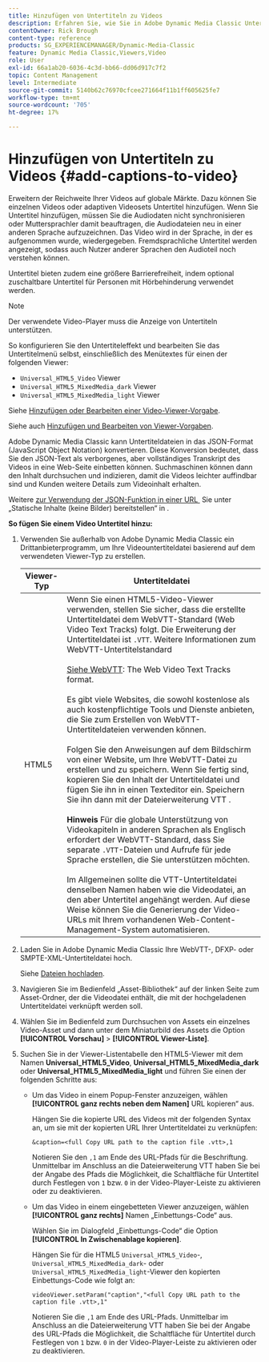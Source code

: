```yaml
---
title: Hinzufügen von Untertiteln zu Videos
description: Erfahren Sie, wie Sie in Adobe Dynamic Media Classic Untertitel zu Videos hinzufügen.
contentOwner: Rick Brough
content-type: reference
products: SG_EXPERIENCEMANAGER/Dynamic-Media-Classic
feature: Dynamic Media Classic,Viewers,Video
role: User
exl-id: 66a1ab20-6036-4c3d-bb66-dd06d917c7f2
topic: Content Management
level: Intermediate
source-git-commit: 5140b62c76970cfcee271664f11b1ff605625fe7
workflow-type: tm+mt
source-wordcount: '705'
ht-degree: 17%

---
```


# Hinzufügen von Untertiteln zu Videos {#add-captions-to-video}

Erweitern der Reichweite Ihrer Videos auf globale Märkte. Dazu können Sie einzelnen Videos oder adaptiven Videosets Untertitel hinzufügen. Wenn Sie Untertitel hinzufügen, müssen Sie die Audiodaten nicht synchronisieren oder Muttersprachler damit beauftragen, die Audiodateien neu in einer anderen Sprache aufzuzeichnen. Das Video wird in der Sprache, in der es aufgenommen wurde, wiedergegeben. Fremdsprachliche Untertitel werden angezeigt, sodass auch Nutzer anderer Sprachen den Audioteil noch verstehen können.

Untertitel bieten zudem eine größere Barrierefreiheit, indem optional zuschaltbare Untertitel für Personen mit Hörbehinderung verwendet werden.

>[!NOTE]
>
>Der verwendete Video-Player muss die Anzeige von Untertiteln unterstützen. 

So konfigurieren Sie den Untertiteleffekt und bearbeiten Sie das Untertitelmenü selbst, einschließlich des Menütextes für einen der folgenden Viewer:

* `Universal_HTML5_Video` Viewer
* `Universal_HTML5_MixedMedia_dark` Viewer
* `Universal_HTML5_MixedMedia_light` Viewer

Siehe [Hinzufügen oder Bearbeiten einer Video-Viewer-Vorgabe](previewing-videos-video-viewer.md#adding_or_editing_a_video_viewer_preset).

Siehe auch [Hinzufügen und Bearbeiten von Viewer-Vorgaben](application-setup.md#adding_and_editing_viewer_presets).

Adobe Dynamic Media Classic kann Untertiteldateien in das JSON-Format (JavaScript Object Notation) konvertieren. Diese Konversion bedeutet, dass Sie den JSON-Text als verborgenes, aber vollständiges Transkript des Videos in eine Web-Seite einbetten können. Suchmaschinen können dann den Inhalt durchsuchen und indizieren, damit die Videos leichter auffindbar sind und Kunden weitere Details zum Videoinhalt erhalten.

Weitere [&#x200B; zur Verwendung der JSON-Funktion in einer URL &#x200B;](https://experienceleague.adobe.com/de/docs/dynamic-media-developer-resources/image-serving-api/image-serving-api/c-serving-static-nonimage-contents#image-serving-api) Sie unter „Statische Inhalte (keine Bilder) bereitstellen“ in .

**So fügen Sie einem Video Untertitel hinzu:**

1. Verwenden Sie außerhalb von Adobe Dynamic Media Classic ein Drittanbieterprogramm, um Ihre Videountertiteldatei basierend auf dem verwendeten Viewer-Typ zu erstellen.

   | Viewer-Typ | Untertiteldatei |
   |--- |--- |
   | HTML5 | Wenn Sie einen HTML5-Video-Viewer verwenden, stellen Sie sicher, dass die erstellte Untertiteldatei dem WebVTT-Standard (Web Video Text Tracks) folgt. Die Erweiterung der Untertiteldatei ist `.VTT`. Weitere Informationen zum WebVTT-Untertitelstandard<br><br>[Siehe WebVTT](https://w3c.github.io/webvtt/): The Web Video Text Tracks format. <br><br>Es gibt viele Websites, die sowohl kostenlose als auch kostenpflichtige Tools und Dienste anbieten, die Sie zum Erstellen von WebVTT-Untertiteldateien verwenden können. <br><br>Folgen Sie den Anweisungen auf dem Bildschirm von einer Website, um Ihre WebVTT-Datei zu erstellen und zu speichern. Wenn Sie fertig sind, kopieren Sie den Inhalt der Untertiteldatei und fügen Sie ihn in einen Texteditor ein. Speichern Sie ihn dann mit der Dateierweiterung VTT . <br><br><b>Hinweis</b> Für die globale Unterstützung von Videokapiteln in anderen Sprachen als Englisch erfordert der WebVTT-Standard, dass Sie separate `.VTT`-Dateien und Aufrufe für jede Sprache erstellen, die Sie unterstützen möchten. <br><br>Im Allgemeinen sollte die VTT-Untertiteldatei denselben Namen haben wie die Videodatei, an den aber Untertitel angehängt werden. Auf diese Weise können Sie die Generierung der Video-URLs mit Ihrem vorhandenen Web-Content-Management-System automatisieren. |

1. Laden Sie in Adobe Dynamic Media Classic Ihre WebVTT-, DFXP- oder SMPTE-XML-Untertiteldatei hoch.

   Siehe [Dateien hochladen](uploading-files.md#uploading_files).

1. Navigieren Sie im Bedienfeld „Asset-Bibliothek“ auf der linken Seite zum Asset-Ordner, der die Videodatei enthält, die mit der hochgeladenen Untertiteldatei verknüpft werden soll.
1. Wählen Sie im Bedienfeld zum Durchsuchen von Assets ein einzelnes Video-Asset und dann unter dem Miniaturbild des Assets die Option **[!UICONTROL Vorschau]** > **[!UICONTROL Viewer-Liste]**.
1. Suchen Sie in der Viewer-Listentabelle den HTML5-Viewer mit dem Namen **Universal_HTML5_Video**, **Universal_HTML5_MixedMedia_dark** oder **Universal_HTML5_MixedMedia_light** und führen Sie einen der folgenden Schritte aus:

   * Um das Video in einem Popup-Fenster anzuzeigen, wählen **[!UICONTROL ganz rechts neben dem Namen]** URL kopieren“ aus.

     Hängen Sie die kopierte URL des Videos mit der folgenden Syntax an, um sie mit der kopierten URL Ihrer Untertiteldatei zu verknüpfen:

     `&caption=<full Copy URL path to the caption file .vtt>,1`

     Notieren Sie den `,1` am Ende des URL-Pfads für die Beschriftung. Unmittelbar im Anschluss an die Dateierweiterung VTT haben Sie bei der Angabe des Pfads die Möglichkeit, die Schaltfläche für Untertitel durch Festlegen von `1` bzw. `0` in der Video-Player-Leiste zu aktivieren oder zu deaktivieren.

   * Um das Video in einem eingebetteten Viewer anzuzeigen, wählen **[!UICONTROL ganz rechts]** Namen „Einbettungs-Code“ aus.

     Wählen Sie im Dialogfeld „Einbettungs-Code“ die Option **[!UICONTROL In Zwischenablage kopieren]**.

     Hängen Sie für die HTML5 `Universal_HTML5_Video`-, `Universal_HTML5_MixedMedia_dark`- oder `Universal_HTML5_MixedMedia_light`-Viewer den kopierten Einbettungs-Code wie folgt an:

     `videoViewer.setParam("caption","<full Copy URL path to the caption file .vtt>,1"`

     Notieren Sie die `,1` am Ende des URL-Pfads. Unmittelbar im Anschluss an die Dateierweiterung VTT haben Sie bei der Angabe des URL-Pfads die Möglichkeit, die Schaltfläche für Untertitel durch Festlegen von `1` bzw. `0` in der Video-Player-Leiste zu aktivieren oder zu deaktivieren.
